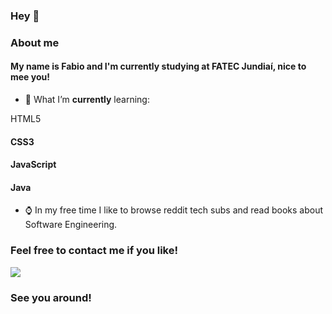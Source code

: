 ### Hey 👋

### About me

#### My name is Fabio and I'm currently studying at FATEC Jundiaí, nice to mee you!

- 🌱 What I’m **currently** learning:

HTML5
#### CSS3
#### JavaScript
#### Java

- ⌚ In my free time I like to browse reddit tech subs and read books about Software Engineering.


### Feel free to contact me if you like!

<img src="https://img.shields.io/badge/-linkedin-0A66C2?style=for-the-badge&logo=linkedin&logoColor=white"><a href="https://www.linkedin.com/in/fabio-nalini-26a531231/"></a>

### See you around!

<!--




-->
